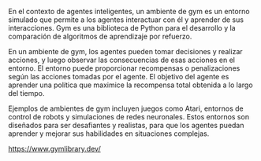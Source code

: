 En el contexto de agentes inteligentes, un ambiente de gym es un entorno simulado que permite a los agentes interactuar con él y aprender de sus interacciones. Gym es una biblioteca de Python para el desarrollo y la comparación de algoritmos de aprendizaje por refuerzo.

En un ambiente de gym, los agentes pueden tomar decisiones y realizar acciones, y luego observar las consecuencias de esas acciones en el entorno. El entorno puede proporcionar recompensas o penalizaciones según las acciones tomadas por el agente. El objetivo del agente es aprender una política que maximice la recompensa total obtenida a lo largo del tiempo.

Ejemplos de ambientes de gym incluyen juegos como Atari, entornos de control de robots y simulaciones de redes neuronales. Estos entornos son diseñados para ser desafiantes y realistas, para que los agentes puedan aprender y mejorar sus habilidades en situaciones complejas.

https://www.gymlibrary.dev/